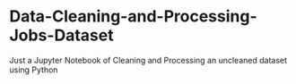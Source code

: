 # Data-Cleaning-and-Processing-Jobs-Dataset
Just a Jupyter Notebook of Cleaning and Processing an uncleaned dataset using Python
